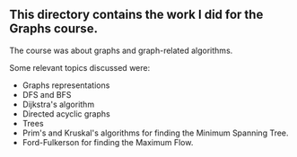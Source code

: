 ## This directory contains the work I did for the Graphs course.

The course was about graphs and graph-related algorithms.

Some relevant topics discussed were:
* Graphs representations
* DFS and BFS
* Dijkstra's algorithm
* Directed acyclic graphs
* Trees
* Prim's and Kruskal's algorithms for finding the Minimum Spanning Tree.
* Ford-Fulkerson for finding the Maximum Flow.